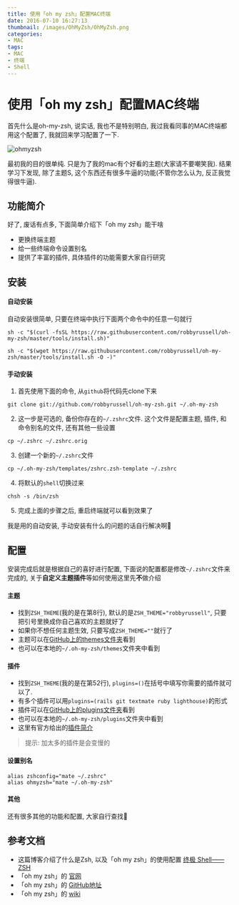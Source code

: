 ```yaml
---
title: 使用「oh my zsh」配置MAC终端
date: 2016-07-10 16:27:13
thumbnail: /images/OhMyZsh/OhMyZsh.png
categories:
- MAC
tags:
- MAC
- 终端
- Shell
---
```

# 使用「oh my zsh」配置MAC终端
首先什么是oh-my-zsh, 说实话, 我也不是特别明白, 我过我看同事的MAC终端都用这个配置了, 我就回来学习配置了一下.

![ohmyzsh](/images/OhMyZsh/OhMyZsh.png)

最初我的目的很单纯. 只是为了我的mac有个好看的主题(大家请不要嘲笑我). 结果学习下发现, 除了主题S, 这个东西还有很多牛逼的功能(不管你怎么认为, 反正我觉得很牛逼).

## 功能简介
好了, 废话有点多, 下面简单介绍下「oh my zsh」能干啥
- 更换终端主题
- 给一些终端命令设置别名
- 提供了丰富的插件, 具体插件的功能需要大家自行研究

## 安装
#### 自动安装
自动安装很简单, 只要在终端中执行下面两个命令中的任意一句就行
```
sh -c "$(curl -fsSL https://raw.githubusercontent.com/robbyrussell/oh-my-zsh/master/tools/install.sh)"
```

```
sh -c "$(wget https://raw.githubusercontent.com/robbyrussell/oh-my-zsh/master/tools/install.sh -O -)"
```
#### 手动安装
1. 首先使用下面的命令, 从`github`将代码先clone下来
```
git clone git://github.com/robbyrussell/oh-my-zsh.git ~/.oh-my-zsh
```

2. 这一步是可选的, 备份你存在的`~/.zshrc`文件. 这个文件是配置主题, 插件, 和命令别名的文件, 还有其他一些设置
```
cp ~/.zshrc ~/.zshrc.orig
```

3. 创建一个新的`~/.zshrc`文件
```
cp ~/.oh-my-zsh/templates/zshrc.zsh-template ~/.zshrc
```

4. 将默认的`shell`切换过来
```
chsh -s /bin/zsh
```
5. 完成上面的步骤之后, 重启终端就可以看到效果了

我是用的自动安装, 手动安装有什么的问题的话自行解决啊:grimacing:

## 配置
安装完成后就是根据自己的喜好进行配置, 下面说的配置都是修改`~/.zshrc`文件来完成的, 关于**自定义主题插件**等如何使用这里先**不**做介绍
#### 主题
- 找到`ZSH_THEME`(我的是在第8行), 默认的是`ZSH_THEME="robbyrussell"`, 只要把引号里换成你自己喜欢的主题就好了
- 如果你不想任何主题生效, 只要写成`ZSH_THEME=""`就行了
- 主题可以在[GitHub上的themes文件夹](https://github.com/robbyrussell/oh-my-zsh/tree/master/themes)看到
- 也可以在本地的`~/.oh-my-zsh/themes`文件夹中看到

#### 插件
- 找到`ZSH_THEME`(我的是在第52行), `plugins=()`在括号中填写你需要的插件就可以了.
- 有多个插件可以用`plugins=(rails git textmate ruby lighthouse)`的形式
- 插件可以在[GitHub上的plugins文件夹](https://github.com/robbyrussell/oh-my-zsh/tree/master/plugins)看到
- 也可以在本地的`~/.oh-my-zsh/plugins`文件夹中看到
- 这里有官方给出的[插件简介](https://github.com/robbyrussell/oh-my-zsh/wiki/Plugins-Overview)

> 提示: 加太多的插件是会变慢的

#### 设置别名
```
alias zshconfig="mate ~/.zshrc"
alias ohmyzsh="mate ~/.oh-my-zsh"
```

#### 其他
还有很多其他的功能和配置, 大家自行查找:grimacing:

## 参考文档
- 这篇博客介绍了什么是Zsh, 以及「oh my zsh」的使用配置
[终极 Shell——ZSH](https://zhuanlan.zhihu.com/p/19556676)
- 「oh my zsh」的 [官网](http://ohmyz.sh/)
- 「oh my zsh」的 [GitHub地址](https://github.com/robbyrussell/oh-my-zsh)
- 「oh my zsh」的 [wiki](https://github.com/robbyrussell/oh-my-zsh/wiki)
